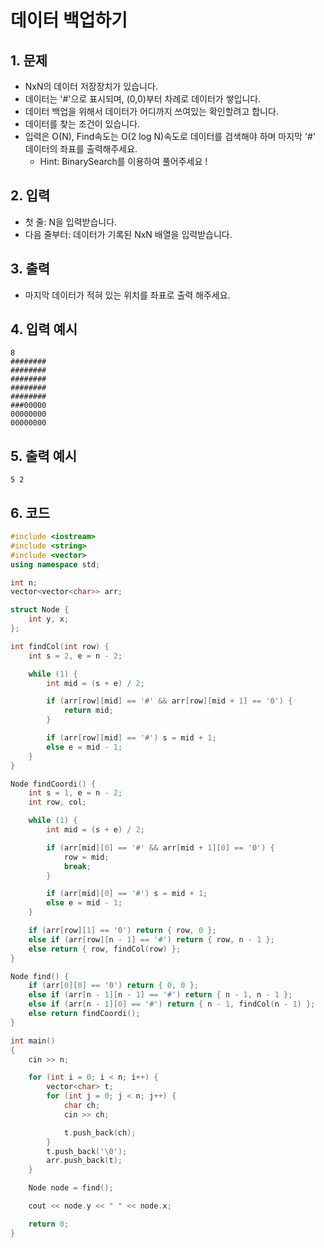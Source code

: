 # 데이터 백업하기 #

## 1. 문제
- NxN의 데이터 저장장치가 있습니다.
- 데이터는 '#'으로 표시되며, (0,0)부터 차례로 데이터가 쌓입니다.
- 데이터 백업을 위해서 데이터가 어디까지 쓰여있는 확인할려고 합니다.
- 데이터를 찾는 조건이 있습니다.
- 입력은 O(N), Find속도는 O(2 log N)속도로 데이터를 검색해야 하며 마지막 '#' 데이터의 좌표를 출력해주세요.
  - Hint: BinarySearch를 이용하여 풀어주세요 !

## 2. 입력 

- 첫 줄: N을 입력받습니다.
- 다음 줄부터: 데이터가 기록된 NxN 배열을 입력받습니다.

## 3. 출력

- 마지막 데이터가 적혀 있는 위치를 좌표로 출력 해주세요.

## 4. 입력 예시

```
8
########
########
########
########
########
###00000
00000000
00000000
```

## 5. 출력 예시

```
5 2
```

## 6. 코드

```c++
#include <iostream>
#include <string>
#include <vector>
using namespace std;

int n;
vector<vector<char>> arr;

struct Node {
    int y, x;
};

int findCol(int row) {
    int s = 2, e = n - 2;

    while (1) {
        int mid = (s + e) / 2;

        if (arr[row][mid] == '#' && arr[row][mid + 1] == '0') {
            return mid;
        }

        if (arr[row][mid] == '#') s = mid + 1;
        else e = mid - 1;
    }
}

Node findCoordi() {
    int s = 1, e = n - 2;
    int row, col;

    while (1) {
        int mid = (s + e) / 2;

        if (arr[mid][0] == '#' && arr[mid + 1][0] == '0') {
            row = mid;
            break;
        }

        if (arr[mid][0] == '#') s = mid + 1;
        else e = mid - 1;
    }

    if (arr[row][1] == '0') return { row, 0 };
    else if (arr[row][n - 1] == '#') return { row, n - 1 };
    else return { row, findCol(row) };
}

Node find() {
    if (arr[0][0] == '0') return { 0, 0 };
    else if (arr[n - 1][n - 1] == '#') return { n - 1, n - 1 };
    else if (arr[n - 1][0] == '#') return { n - 1, findCol(n - 1) };
    else return findCoordi();
}

int main()
{
    cin >> n;

    for (int i = 0; i < n; i++) {
        vector<char> t;
        for (int j = 0; j < n; j++) {
            char ch;
            cin >> ch;

            t.push_back(ch);
        }
        t.push_back('\0');
        arr.push_back(t);
    }

    Node node = find();

    cout << node.y << " " << node.x;

    return 0;
}
```
